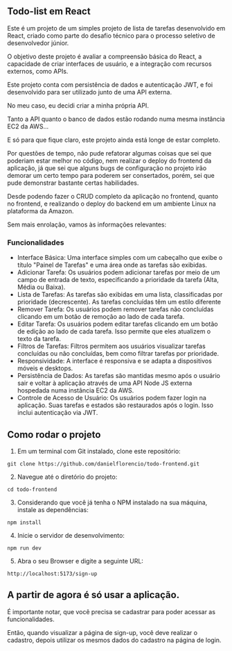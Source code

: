 ## Todo-list em React

Este é um projeto de um simples projeto de lista de tarefas desenvolvido em React, criado como parte do desafio técnico para o processo seletivo de desenvolvedor júnior. 

O objetivo deste projeto é avaliar a compreensão básica do React, a capacidade de criar interfaces de usuário, e a integração com recursos externos, como APIs. 

Este projeto conta com persistência de dados e autenticação JWT, e foi desenvolvido para ser utilizado junto de uma API externa.

No meu caso, eu decidi criar a minha própria API.

Tanto a API quanto o banco de dados estão rodando numa mesma instância EC2 da AWS...

E só para que fique claro, este projeto ainda está longe de estar completo. 

Por questões de tempo, não pude refatorar algumas coisas que sei que poderiam estar melhor no código, nem realizar o deploy do frontend da aplicação, já que sei que alguns bugs de configuração no projeto irão demorar um certo tempo para poderem ser consertados, porém, sei que pude demonstrar bastante certas habilidades.

Desde podendo fazer o CRUD completo da aplicação no frontend, quanto no frontend, e realizando o deploy do backend em um ambiente Linux na plataforma da Amazon.

Sem mais enrolação, vamos às informações relevantes: 

### Funcionalidades

- Interface Básica: Uma interface simples com um cabeçalho que exibe o título "Painel de Tarefas" e uma área onde as tarefas são exibidas.
- Adicionar Tarefa: Os usuários podem adicionar tarefas por meio de um campo de entrada de texto, especificando a prioridade da tarefa (Alta, Média ou Baixa).
- Lista de Tarefas: As tarefas são exibidas em uma lista, classificadas por prioridade (decrescente). As tarefas concluídas têm um estilo diferente
- Remover Tarefa: Os usuários podem remover tarefas não concluídas clicando em um botão de remoção ao lado de cada tarefa.
- Editar Tarefa: Os usuários podem editar tarefas clicando em um botão de edição ao lado de cada tarefa. Isso permite que eles atualizem o texto da tarefa.
- Filtros de Tarefas: Filtros permitem aos usuários visualizar tarefas concluídas ou não concluídas, bem como filtrar tarefas por prioridade.
- Responsividade: A interface é responsiva e se adapta a dispositivos móveis e desktops.
- Persistência de Dados: As tarefas são mantidas mesmo após o usuário sair e voltar à aplicação através de uma API Node JS externa hospedada numa instância EC2 da AWS.
- Controle de Acesso de Usuário: Os usuários podem fazer login na aplicação. Suas tarefas e estados são restaurados após o login. Isso inclui autenticação via JWT.

## Como rodar o projeto

1. Em um terminal com Git instalado, clone este repositório:


``git clone https://github.com/danielflorencio/todo-frontend.git``

2. Navegue até o diretório do projeto:

``cd todo-frontend``

3. Considerando que você já tenha o NPM instalado na sua máquina, instale as dependências:

``npm install``


4. Inicie o servidor de desenvolvimento:

``npm run dev``

5. Abra o seu Browser e digite a seguinte URL:

``http://localhost:5173/sign-up``

## A partir de agora é só usar a aplicação.

É importante notar, que você precisa se cadastrar para poder acessar as funcionalidades. 

Então, quando visualizar a página de sign-up, você deve realizar o cadastro, depois utilizar os mesmos dados do cadastro na página de login.
